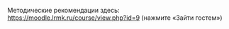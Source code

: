 Методические рекомендации здесь:
https://moodle.lrmk.ru/course/view.php?id=9
(нажмите «Зайти гостем»)
